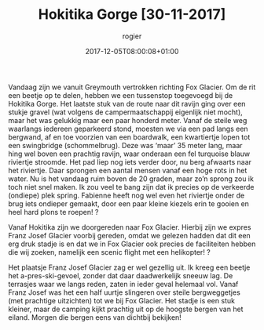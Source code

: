 ﻿---
title: Hokitika Gorge [30-11-2017]
author: rogier
type: post
date: 2017-12-05T08:00:08+01:00
url: /weblog/2017/12/05/hokitika-gorge/
commentFolder: 2017-12-05-hokitika-gorge
categories:
- Wereld trip 2017
tags:
- Nieuw Zeeland
resources:
- src: 20171130-DSC02284.jpg
  title: Hokitika Gorge
  params:
    banner: true
- src: 20171130-DSC02296.jpg
  title: Hokitika Gorge
  params:
    imagegallery: true
- src: 20171130-IMG_7167.jpg
  title: Hokitika Gorge
  params:
    imagegallery: true
- src: 20171130-DSC02265.jpg
  title: Hokitika Gorge
  params:
    imagegallery: true
- src: 20171130-DSC02284.jpg
  title: Hokitika Gorge
  params:
    imagegallery: true

---
Vandaag zijn we vanuit Greymouth vertrokken richting Fox Glacier. Om de rit een beetje op te delen, hebben we een tussenstop toegevoegd bij de Hokitika Gorge. Het laatste stuk van de route naar dit ravijn ging over een stukje gravel (wat volgens de campermaatschappij eigenlijk niet mocht), maar het was gelukkig maar een paar honderd meter. Vanaf de steile weg waarlangs iedereen geparkeerd stond, moesten we via een pad langs een bergwand, af en toe voorzien van een boardwalk, een kwartiertje lopen tot een swingbridge (schommelbrug). Deze was ‘maar’ 35 meter lang, maar hing wel boven een prachtig ravijn, waar onderaan een fel turquoise blauw riviertje stroomde. Het pad liep nog iets verder door, nu berg afwaarts naar het riviertje. Daar sprongen een aantal mensen vanaf een hoge rots in het water. Nu is het vandaag ruim boven de 20 graden, maar zo’n sprong zou ik toch niet snel maken. Ik zou veel te bang zijn dat ik precies op de verkeerde (ondiepe) plek spring. Fabienne heeft nog wel even het riviertje onder de brug iets ondieper gemaakt, door een paar kleine kiezels erin te gooien en heel hard plons te roepen! ?

Vanaf Hokitika zijn we doorgereden naar Fox Glacier. Hierbij zijn we expres Franz Josef Glacier voorbij gereden, omdat we gelezen hadden dat dit een erg druk stadje is en dat we in Fox Glacier ook precies de faciliteiten hebben die wij zoeken, namelijk een scenic flight met een helikopter! ?

Het plaatsje Franz Josef Glacier zag er wel gezellig uit. Ik kreeg een beetje het a-pres-ski-gevoel, zonder dat daar daadwerkelijk sneeuw lag. De terrasjes waar we langs reden, zaten in ieder geval helemaal vol. Vanaf Franz Josef was het een half uurtje slingeren over steile bergweggetjes (met prachtige uitzichten) tot we bij Fox Glacier. Het stadje is een stuk kleiner, maar de camping kijkt prachtig uit op de hoogste bergen van het eiland. Morgen die bergen eens van dichtbij bekijken!


